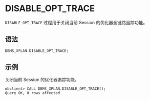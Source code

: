 # DISABLE_OPT_TRACE

`DISABLE_OPT_TRACE` 过程用于关闭当前 Session 的优化器全链路追踪功能。

## 语法

```sql
DBMS_XPLAN.DISABLE_OPT_TRACE;
```

## 示例

关闭当前 Session 的优化器追踪功能。

```shell
obclient> CALL DBMS_XPLAN.DISABLE_OPT_TRACE();
Query OK, 0 rows affected 
```

